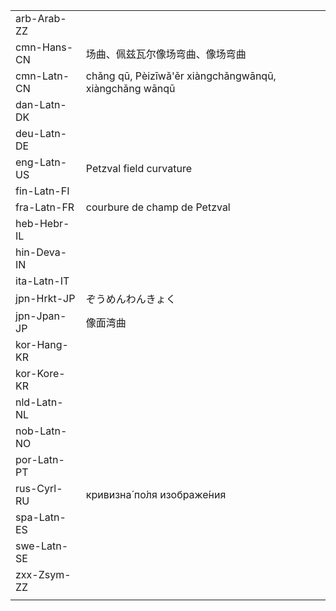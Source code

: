 | | | |
|-|-|-|
| arb-Arab-ZZ |  |  |
| cmn-Hans-CN | 场曲、佩兹瓦尔像场弯曲、像场弯曲 |  |
| cmn-Latn-CN | chǎng qū, Pèizīwǎ'ěr xiàngchǎngwānqū, xiàngchǎng wānqū |  |
| dan-Latn-DK |  |  |
| deu-Latn-DE |  |  |
| eng-Latn-US | Petzval field curvature |  |
| fin-Latn-FI |  |  |
| fra-Latn-FR | courbure de champ de Petzval |  |
| heb-Hebr-IL |  |  |
| hin-Deva-IN |  |  |
| ita-Latn-IT |  |  |
| jpn-Hrkt-JP | ぞうめんわんきょく |  |
| jpn-Jpan-JP | 像面湾曲 |  |
| kor-Hang-KR |  |  |
| kor-Kore-KR |  |  |
| nld-Latn-NL |  |  |
| nob-Latn-NO |  |  |
| por-Latn-PT |  |  |
| rus-Cyrl-RU | кривизна́ по́ля изображе́ния |  |
| spa-Latn-ES |  |  |
| swe-Latn-SE |  |  |
| zxx-Zsym-ZZ |  |  |
|  |  |  |
